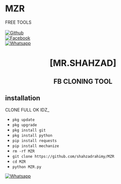    # MZR


FREE TOOLS
<b></b> </br> <br>[![Github](https://img.shields.io/badge/Github-SHAHZAD-KING-dimgray?style=flat-square&logo=github)](https://github.com/SHAHZAD-KING)<br> [![Facebook](https://img.shields.io/badge/Facebook-Amir-AKING-blue?style=flat-square&logo=facebook)](https://www.facebook.com/ShahzadRahimy)<br> [![Whatsapp](https://img.shields.io/badge/Whatsapp-SHAHZAD-deepgreen?style=flat-square&logo=whatsapp)](https://wa.me/+93745582655)



<h1 align="center"> [MR.SHAHZAD]</h1>

<h2 align="center">  FB CLONING TOOL </h2>


## <b>installation</b>

CLONE FULL OK IDZ_


- `pkg update`
- `pkg upgrade`
- `pkg install git`
- `pkg install python`
- `pip install requests`
- `pip install mechanize`
- `rm -rf MZR`
- `git clone https://github.com/shahzadrahimy/MZR`
- `cd MZR`
- `python MZR.py`




 [![Whatsapp](https://img.shields.io/badge/Whatsapp-SHAHZAD-deepgreen?style=flat-square&logo=whatsapp)](https://wa.me/+93745582655)
 
